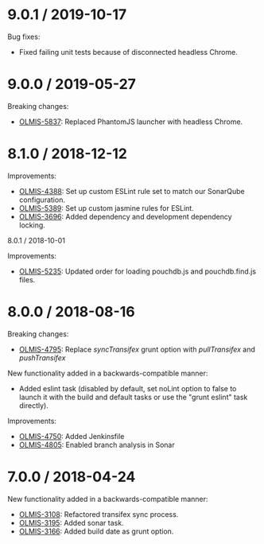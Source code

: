 9.0.1 / 2019-10-17
==================

Bug fixes:
* Fixed failing unit tests because of disconnected headless Chrome.

9.0.0 / 2019-05-27
==================

Breaking changes:
* [OLMIS-5837](https://openlmis.atlassian.net/browse/OLMIS-5837): Replaced PhantomJS launcher with headless Chrome.

8.1.0 / 2018-12-12
==================

Improvements:
* [OLMIS-4388](https://openlmis.atlassian.net/browse/OLMIS-4833): Set up custom ESLint rule set to match our SonarQube configuration.
* [OLMIS-5389](https://openlmis.atlassian.net/browse/OLMIS-5389): Set up custom jasmine rules for ESLint.
* [OLMIS-3696](https://openlmis.atlassian.net/browse/OLMIS-3696): Added dependency and development dependency locking.

8.0.1 / 2018-10-01

Improvements:
* [OLMIS-5235](https://openlmis.atlassian.net/browse/OLMIS-5235): Updated order for loading pouchdb.js and pouchdb.find.js files.

8.0.0 / 2018-08-16
==================

Breaking changes:
* [OLMIS-4795](https://openlmis.atlassian.net/browse/OLMIS-4795): Replace *syncTransifex* grunt option with *pullTransifex* and *pushTransifex*

New functionality added in a backwards-compatible manner:
* Added eslint task (disabled by default, set noLint option to false to launch it with the build and default tasks or use the "grunt eslint" task directly).

Improvements:
* [OLMIS-4750](https://openlmis.atlassian.net/browse/OLMIS-4750): Added Jenkinsfile
* [OLMIS-4805](https://openlmis.atlassian.net/browse/OLMIS-4805): Enabled branch analysis in Sonar

7.0.0 / 2018-04-24
==================

New functionality added in a backwards-compatible manner:
* [OLMIS-3108](https://openlmis.atlassian.net/browse/OLMIS-3108): Refactored transifex sync process.
* [OLMIS-3195](https://openlmis.atlassian.net/browse/OLMIS-3195): Added sonar task.
* [OLMIS-3166](https://openlmis.atlassian.net/browse/OLMIS-3166): Added build date as grunt option.
